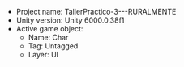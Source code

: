 <!-- UNITY CODE ASSIST INSTRUCTIONS START -->
- Project name: TallerPractico-3---RURALMENTE
- Unity version: Unity 6000.0.38f1
- Active game object:
  - Name: Char
  - Tag: Untagged
  - Layer: UI
<!-- UNITY CODE ASSIST INSTRUCTIONS END -->